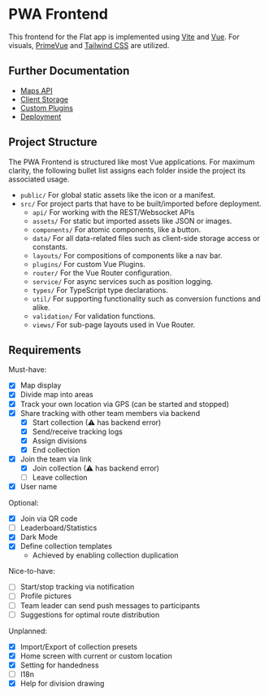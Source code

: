 # PWA Frontend

This frontend for the Flat app is implemented using [Vite](https://vitejs.dev/) and [Vue](https://vuejs.org/).
For visuals, [PrimeVue](https://primevue.org/) and [Tailwind CSS](https://tailwindcss.com/) are utilized.

## Further Documentation

-   [Maps API](/docs/frontend-pwa/maps-api.md)
-   [Client Storage](/docs/frontend-pwa/client-storage.md)
-   [Custom Plugins](/docs/frontend-pwa/custom-plugins.md)
-   [Deployment](/docs/frontend-pwa/deploy.md)

## Project Structure

The PWA Frontend is structured like most Vue applications.
For maximum clarity, the following bullet list assigns each folder inside the project its associated usage.

-   `public/`
    For global static assets like the icon or a manifest.
-   `src/`
    For project parts that have to be built/imported before deployment.
    -   `api/`
        For working with the REST/Websocket APIs
    -   `assets/`
        For static but imported assets like JSON or images.
    -   `components/`
        For atomic components, like a button.
    -   `data/`
        For all data-related files such as client-side storage access or constants.
    -   `layouts/`
        For compositions of components like a nav bar.
    -   `plugins/`
        For custom Vue Plugins.
    -   `router/`
        For the Vue Router configuration.
    -   `service/`
        For async services such as position logging.
    -   `types/`
        For TypeScript type declarations.
    -   `util/`
        For supporting functionality such as conversion functions and alike.
    -   `validation/`
        For validation functions.
    -   `views/`
        For sub-page layouts used in Vue Router.

## Requirements

Must-have:

-   [x] Map display
-   [x] Divide map into areas
-   [x] Track your own location via GPS (can be started and stopped)
-   [x] Share tracking with other team members via backend
    - [x] Start collection (⚠ has backend error)
    - [x] Send/receive tracking logs
    - [x] Assign divisions
    - [x] End collection
-   [x] Join the team via link
    -   [x] Join collection (⚠ has backend error)
    -   [ ] Leave collection
-   [x] User name

Optional:

-   [x] Join via QR code
-   [ ] Leaderboard/Statistics
-   [x] Dark Mode
-   [x] Define collection templates
    -   Achieved by enabling collection duplication

Nice-to-have:

-   [ ] Start/stop tracking via notification
-   [ ] Profile pictures
-   [ ] Team leader can send push messages to participants
-   [ ] Suggestions for optimal route distribution

Unplanned:

-   [x] Import/Export of collection presets
-   [x] Home screen with current or custom location
-   [x] Setting for handedness
-   [ ] I18n
-   [x] Help for division drawing
